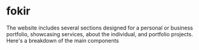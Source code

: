 # fokir
 The website includes several sections designed for a personal or business portfolio, showcasing services, about the individual, and portfolio projects. Here's a breakdown of the main components
